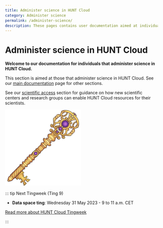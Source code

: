 ```yaml
---
title: Administer science in HUNT Cloud
category: Administer science
permalink: /administer-science/
description: These pages contains user documentation aimed at individuals that administer science in HUNT Cloud.
---
```


# Administer science in HUNT Cloud

**Welcome to our documentation for individuals that administer science in HUNT Cloud.**

This section is aimed at those that administer science in HUNT Cloud. See our [main documentation](/) page for other sections.

See our [scientific access](/administer-science/scientific-access) section for guidance on how new scientific centers and research groups can enable HUNT Cloud resources for their scientists. 

!["Illustration of decorative hand-made golden key with purple gem stones."](../images/hunt-cloud_key_250.png)



::: tip Next Tingweek (Ting 9)

- **Data space ting**: Wednesday 31 May 2023 - 9 to 11 a.m. CET

[Read more about HUNT Cloud Tingweek](/govern-science/tingweek/)

:::


